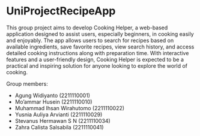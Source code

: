 # UniProjectRecipeApp

This group project aims to develop Cooking Helper, a web-based application designed to assist users, especially beginners, in cooking easily and enjoyably. The app allows users to search for recipes based on available ingredients, save favorite recipes, view search history, and access detailed cooking instructions along with preparation time. With interactive features and a user-friendly design, Cooking Helper is expected to be a practical and inspiring solution for anyone looking to explore the world of cooking.

Group members:
- Agung Widiyanto (2211110001)  
- Mo’ammar Husein (2211110010)  
- Muhammad Ihsan Wirahutomo (2211110022)  
- Yusnia Auliya Arvianti (2211110029)  
- Stevanus Hermawan S N (2211110034)  
- Zahra Calista Salsabila (2211110041)
